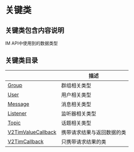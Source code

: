 # 关键类

## 关键类包含内容说明

IM API中使用到的数据类型

## 关键类目录

|                                             | 描述            |
| ------------------------------------------- | ------------- |
| [Group](group/)                             | 群组相关类型        |
| [User](user/)                               | 用户相关类型        |
| [Message](message/)                         | 消息相关类型        |
| [Listener](listener/)                       | 监听器相关类型       |
| [Topic](topic/)                             | 话题相关类型        |
| [V2TimValueCallback](v2timvaluecallback.md) | 携带请求结果与返回数据的类 |
| [V2TimCallback](v2timcallback.md)           | 只携带请求结果的类     |
